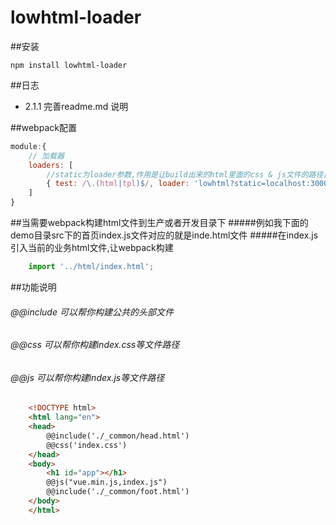 # lowhtml-loader

##安装
```shell
npm install lowhtml-loader
```

##日志
* 2.1.1 完善readme.md 说明


##webpack配置
``` javascript
module:{
    // 加载器
    loaders: [
    	//static为loader参数,作用是让build出来的html里面的css & js文件的路径目录,默认是//127.0.0.1/dist
        { test: /\.(html|tpl)$/, loader: 'lowhtml?static=localhost:3000/dist'}
    ]
}
```


##当需要webpack构建html文件到生产或者开发目录下
#####例如我下面的demo目录src下的首页index.js文件对应的就是inde.html文件
#####在index.js引入当前的业务html文件,让webpack构建
``` js
	import '../html/index.html';
```


##功能说明
###### @@include 可以帮你构建公共的头部文件
###### @@css     可以帮你构建index.css等文件路径
###### @@js      可以帮你构建index.js等文件路径
``` html
	<!DOCTYPE html>
	<html lang="en">
	<head>
	    @@include('./_common/head.html')
	    @@css('index.css')
	</head>
	<body>
	    <h1 id="app"></h1>
	    @@js("vue.min.js,index.js")
	    @@include('./_common/foot.html')
	</body>
	</html>
```

